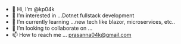 - 👋 Hi, I’m @kp04k
- 👀 I’m interested in ...Dotnet fullstack development
- 🌱 I’m currently learning ...new tech like blazor, microservices, etc..
- 💞️ I’m looking to collaborate on ...
- 📫 How to reach me ... prasanna04k@gmail.com

<!---
kp04k/kp04k is a ✨ special ✨ repository because its `README.md` (this file) appears on your GitHub profile.
You can click the Preview link to take a look at your changes.
--->
